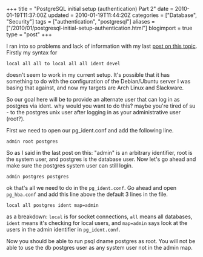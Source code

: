 +++
title = "PostgreSQL initial setup (authentication) Part 2"
date = 2010-01-19T11:37:00Z
updated = 2010-01-19T11:44:20Z
categories = ["Database", "Security"]
tags = ["authentication", "postgresql"]
aliases = ["/2010/01/postgresql-initial-setup-authentication.html"]
blogimport = true 
type = "post"
+++

I ran into so problems and lack of information with my last [post on this topic][pt1]. Firstly my syntax for
```
local all all to local all all ident devel
```
doesn't seem to work in my current setup. It's possible that it has
something to do with the configuration of the Debian/Ubuntu server I was basing that against, and now my targets are
Arch Linux and Slackware.

So our goal here will be to provide an alternate user that can log in as postgres via ident. why would you want to do
this? maybe you're tired of su - to the postgres unix user after logging in as your administrative user (root?).

First we need to open our pg_ident.conf and add the following line.
```
admin root postgres
```
So as I said in the last post on this: "admin" is an arbitrary identifier, root is the system user, and postgres is the
database user. Now let's go ahead and make sure the postgres system user can still login.
```
admin postgres postgres
```
ok that's all we need to do in the `pg_ident.conf`. Go ahead and open `pg_hba.conf` and add this line above the default
3 lines in the file.
```
local all postgres ident map=admin
```
as a breakdown: `local` is for socket connections, `all` means all databases, `ident` means it's checking for local
users, and `map=admin` says look at the users in the admin identifier in `pg_ident.conf`.

Now you should be able to run psql dname postgres as root. You will not be able to use the db postgres user as any
system user not in the admin map.

[pt1]: /post/postgresql-initial-setup-users-and-databases/
